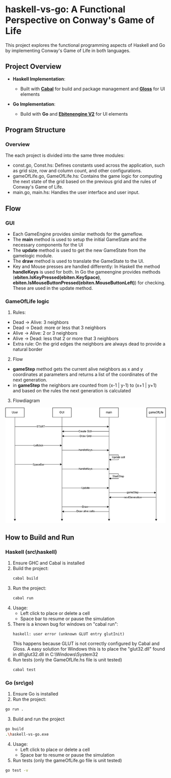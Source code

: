 # haskell-vs-go: A Functional Perspective on Conway's Game of Life

This project explores the functional programming aspects of Haskell and Go by implementing Conway's Game of Life in both languages.

## Project Overview
- **Haskell Implementation**:
  - Built with [**Cabal**](https://github.com/haskell/cabal) for build and package management and [**Gloss**](https://github.com/benl23x5/gloss) for UI elements

- **Go Implementation**:
  - Build with **Go** and [**Ebitenengine V2**](https://github.com/hajimehoshi/ebiten) for UI elements

## Program Structure
### Overview
  The each project is divided into the same three modules:
  - const.go, Const.hs: Defines constants used across the application, such as grid size, row and column count, and other configurations.
  - gameOfLife.go, GameOfLife.hs: Contains the game logic for computing the next state of the grid based on the previous grid and the rules of Conway's Game of Life.
  - main.go, main.hs: Handles the user interface and user input.

## Flow

### GUI
  - Each GameEngine provides similar methods for the gameflow. 
  - The **main** method is used to setup the initial GameState and the necessary components for the UI
  - The **update** method is used to get the new GameState from the gamelogic module.
  - The **draw** method is used to translate the GameState to the UI.
  - Key and Mouse presses are handled differently: In Haskell the method **handleKeys** is used for both. In Go the gameengine provides methods (**ebiten.IsKeyPressed(ebiten.KeySpace)**, **ebiten.IsMouseButtonPressed(ebiten.MouseButtonLeft)**) for checking. These are used in the update method.

### GameOfLife logic
1. Rules:
  - Dead -> Alive: 3 neighbors
  - Dead -> Dead: more or less that 3 neighbors
  - Alive -> Alive: 2 or 3 neighbors
  - Alive -> Dead: less that 2 or more that 3 neighbors
  - Extra rule: On the grid edges the neighbors are always dead to provide a natural border
2. Flow
  - **gameStep** method gets the current alive neighbors as x and y coordinates at parameters and returns a list of the coordinates of the next generation.
  - in **gameStep** the neighbors are counted from (x-1 | y-1) to (x+1 | y+1) and based on the rules the next generation is calculated

3. Flowdiagram

![](images/Flow.jpg)

## How to Build and Run

### Haskell (src\haskell)
1. Ensure GHC and Cabal is installed
2. Build the project:
   ```bash
   cabal build
   ```
3. Run the project:
   ```bash
   cabal run
   ```
4. Usage: 
    - Left click to place or delete a cell
    - Space bar to resume or pause the simulation
5. There is a known bug for windows on "cabal run": 
    ```
    haskell: user error (unknown GLUT entry glutInit)
    ```
    This happens because GLUT is not correctly configured by Cabal and Gloss.
    A easy solution for Windows this is to place the "glut32.dll" found in dll\glut32.dll in C:\Windows\System32
6. Run tests (only the GameOfLife.hs file is unit tested)
    ```bash
    cabal test
    ```

### Go (src\go)
1. Ensure Go is installed
2. Run the project:
  ```bash
  go run .
  ```
3. Build and run the project
  ```bash
  go build
  .\haskell-vs-go.exe
  ```
4. Usage: 
    - Left click to place or delete a cell
    - Space bar to resume or pause the simulation
5. Run tests (only the gameOfLife.go file is unit tested)
  ```bash
  go test -v
  ```
